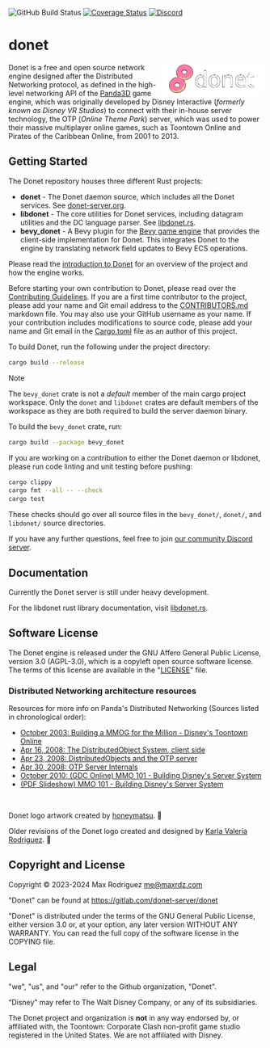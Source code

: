 ![GitHub Build Status](https://img.shields.io/github/actions/workflow/status/donet-server/donet/build.yml?logo=github&label=Build)
[![Coverage Status](https://codecov.io/gh/donet-server/donet/branch/master/graph/badge.svg)](https://codecov.io/gh/donet-server/donet)
[![Discord](https://img.shields.io/discord/1066973060357443644?color=blue&label=Discord&logo=discord&logoColor=white)](https://discord.gg/T6jGjEutfy)

# donet

<img src="logo/donet_banner.png" alt="Donet logo artwork by honeymatsu." align="right" width="40%"/>

Donet is a free and open source network engine designed after the Distributed Networking protocol, 
as defined in the high-level networking API of the [Panda3D](https://panda3d.org) game engine,
which was originally developed by Disney Interactive (*formerly known as Disney VR Studios*) to connect 
with their in-house server technology, the OTP (*Online Theme Park*) server, which was used to power 
their massive multiplayer online games, such as Toontown Online and Pirates of the Caribbean Online, 
from 2001 to 2013.

## Getting Started
The Donet repository houses three different Rust projects:
- **donet** - The Donet daemon source, which includes all the Donet services. See [donet-server.org](https://www.donet-server.org).
- **libdonet** - The core utilities for Donet services, including datagram utilities and the DC language parser. See [libdonet.rs](https://libdonet.rs).
- **bevy_donet** - A Bevy plugin for the [Bevy game engine](https://bevyengine.org) that provides the client-side implementation for Donet.
This integrates Donet to the engine by translating network field updates to Bevy ECS operations.

Please read the [introduction to Donet](./docs/01-Introduction.md) for an overview of the project 
and how the engine works.

Before starting your own contribution to Donet, please read over the [Contributing Guidelines](./CONTRIBUTING.md). If you are a first
time contributor to the project, please add your name and Git email address to the [CONTRIBUTORS.md](./CONTRIBUTORS.md) markdown file.
You may also use your GitHub username as your name. If your contribution includes modifications to source code, please add your
name and Git email in the [Cargo.toml](./Cargo.toml) file as an author of this project.

To build Donet, run the following under the project directory:
```sh
cargo build --release
```

> [!NOTE]
> The `bevy_donet` crate is not a *default* member of the main cargo project workspace.
> Only the `donet` and `libdonet` crates are default members of the workspace as they
> are both required to build the server daemon binary.
>
> To build the `bevy_donet` crate, run:
> ```sh
> cargo build --package bevy_donet
> ```


If you are working on a contribution to either the Donet daemon or libdonet, please run code linting and unit testing before pushing:
```sh
cargo clippy
cargo fmt --all -- --check
cargo test
```
These checks should go over all source files in the `bevy_donet/`, `donet/`, and `libdonet/` source directories.

If you have any further questions, feel free to join [our community Discord server](https://discord.gg/T6jGjEutfy).

## Documentation
Currently the Donet server is still under heavy development.

For the libdonet rust library documentation, visit [libdonet.rs](https://libdonet.rs).

## Software License
The Donet engine is released under the GNU Affero General Public License, version 3.0 (AGPL-3.0), which 
is a copyleft open source software license. The terms of this license are available in the 
"[LICENSE](./LICENSE)" file.

### Distributed Networking architecture resources

Resources for more info on Panda's Distributed Networking (Sources listed in chronological order):

- [October 2003: Building a MMOG for the Million - Disney's Toontown Online](https://dl.acm.org/doi/10.1145/950566.950589)
- [Apr 16, 2008: The DistributedObject System, client side](https://www.youtube.com/watch?v=JsgCFVpXQtQ)
- [Apr 23, 2008: DistributedObjects and the OTP server](https://www.youtube.com/watch?v=r_ZP9SInPcs)
- [Apr 30, 2008: OTP Server Internals](https://www.youtube.com/watch?v=SzybRdxjYoA)
- [October 2010: (GDC Online) MMO 101 - Building Disney's Server System](https://www.gdcvault.com/play/1013776/MMO-101-Building-Disney-s)
- [(PDF Slideshow) MMO 101 - Building Disney's Server System](https://ubm-twvideo01.s3.amazonaws.com/o1/vault/gdconline10/slides/11516-MMO_101_Building_Disneys_Sever.pdf)

<br>

Donet logo artwork created by [honeymatsu](https://honeymatsu.carrd.co/). 🍩

Older revisions of the Donet logo created and designed by [Karla Valeria Rodriguez](https://github.com/karla-valeria). 🍩

## Copyright and License

Copyright © 2023-2024 Max Rodriguez <me@maxrdz.com>

"Donet" can be found at https://gitlab.com/donet-server/donet

"Donet" is distributed under the terms of the GNU General Public
License, either version 3.0 or, at your option, any later
version WITHOUT ANY WARRANTY. You can read the full copy of
the software license in the COPYING file.

## Legal

"we", "us", and "our" refer to the Github organization, "Donet".

“Disney” may refer to The Walt Disney Company, or any of its subsidiaries.

The Donet project and organization is **not** in any way endorsed by, or affiliated with, the Toontown: Corporate Clash non-profit game studio registered in the United States. We are not affiliated with Disney.
